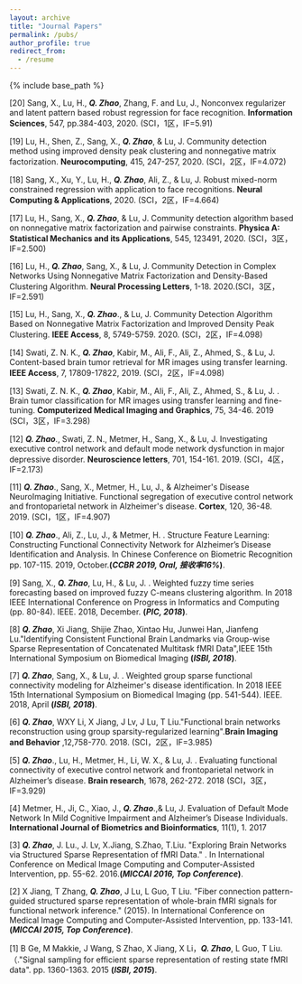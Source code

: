 ```yaml
---
layout: archive
title: "Journal Papers"
permalink: /pubs/
author_profile: true
redirect_from:
  - /resume
---
```


{% include base_path %}

[20] Sang, X., Lu, H., <i><b>Q. Zhao</b></i>, Zhang, F. and Lu, J., Nonconvex regularizer and latent pattern based robust regression for face recognition. <b>Information Sciences</b>, 547, pp.384-403, 2020. (SCI，1区，IF=5.91)

[19] Lu, H., Shen, Z., Sang, X., <i><b>Q. Zhao</b></i>, & Lu, J.  Community detection method using improved density peak clustering and nonnegative matrix factorization. <b>Neurocomputing</b>, 415, 247-257, 2020. (SCI，2区，IF=4.072)

[18] Sang, X., Xu, Y., Lu, H., <i><b>Q. Zhao</b></i>, Ali, Z., & Lu, J.  Robust mixed-norm constrained regression with application to face recognitions. <b>Neural Computing & Applications</b>, 2020. (SCI，2区，IF=4.664)

[17] Lu, H., Sang, X., <i><b>Q. Zhao</b></i>, & Lu, J. Community detection algorithm based on nonnegative matrix factorization and pairwise constraints. <b>Physica A: Statistical Mechanics and its Applications</b>, 545, 123491, 2020. (SCI，3区，IF=2.500)

[16] Lu, H., <i><b>Q. Zhao</b></i>, Sang, X., & Lu, J.  Community Detection in Complex Networks Using Nonnegative Matrix Factorization and Density-Based Clustering Algorithm. <b>Neural Processing Letters</b>, 1-18. 2020.(SCI，3区，IF=2.591)

[15] Lu, H., Sang, X., <i><b>Q. Zhao</b></i>., & Lu, J.  Community Detection Algorithm Based on Nonnegative Matrix Factorization and Improved Density Peak Clustering. <b>IEEE Access</b>, 8, 5749-5759. 2020. (SCI，2区，IF=4.098)

[14] Swati, Z. N. K., <i><b>Q. Zhao</b></i>, Kabir, M., Ali, F., Ali, Z., Ahmed, S., & Lu, J.  Content-based brain tumor retrieval for MR images using transfer learning. <b>IEEE Access</b>, 7, 17809-17822, 2019. (SCI，2区，IF=4.098)

[13] Swati, Z. N. K., <i><b>Q. Zhao</b></i>, Kabir, M., Ali, F., Ali, Z., Ahmed, S., & Lu, J. . Brain tumor classification for MR images using transfer learning and fine-tuning. <b>Computerized Medical Imaging and Graphics</b>, 75, 34-46. 2019 (SCI，3区，IF=3.298)

[12] <i><b>Q. Zhao</b></i>., Swati, Z. N., Metmer, H., Sang, X., & Lu, J.  Investigating executive control network and default mode network dysfunction in major depressive disorder. <b>Neuroscience letters</b>, 701, 154-161. 2019. (SCI，4区，IF=2.173)

[11] <i><b>Q. Zhao</b></i>., Sang, X., Metmer, H., Lu, J., & Alzheimer's Disease NeuroImaging Initiative.  Functional segregation of executive control network and frontoparietal network in Alzheimer's disease. <b>Cortex</b>, 120, 36-48. 2019. (SCI，1区，IF=4.907)

[10] <i><b>Q. Zhao</b></i>., Ali, Z., Lu, J., & Metmer, H. . Structure Feature Learning: Constructing Functional Connectivity Network for Alzheimer’s Disease Identification and Analysis. In Chinese Conference on Biometric Recognition pp. 107-115. 2019, October.<b>(<i>CCBR 2019, Oral, 接收率16%</i>)</b>.

[9] Sang, X., <i><b>Q. Zhao</b></i>, Lu, H., & Lu, J. . Weighted fuzzy time series forecasting based on improved fuzzy C-means clustering algorithm. In 2018 IEEE International Conference on Progress in Informatics and Computing (pp. 80-84). IEEE. 2018, December. <b>(<i>PIC, 2018</i>)</b>.

[8] <i><b>Q. Zhao</b></i>, Xi Jiang, Shijie Zhao, Xintao Hu, Junwei Han, Jianfeng Lu."Identifying Consistent Functional Brain Landmarks via Group-wise Sparse Representation of Concatenated Multitask fMRI Data",IEEE 15th International Symposium on Biomedical Imaging <b>(<i>ISBI, 2018</i>)</b>. 

[7] <i><b>Q. Zhao</b></i>, Sang, X., & Lu, J. . Weighted group sparse functional connectivity modeling for Alzheimer's disease identification. In 2018 IEEE 15th International Symposium on Biomedical Imaging  (pp. 541-544). IEEE. 2018, April <b>(<i>ISBI, 2018</i>)</b>. 

[6] <i><b>Q. Zhao</b></i>, WXY Li, X Jiang, J Lv, J Lu, T Liu."Functional brain networks reconstruction using group sparsity-regularized learning".<b>Brain Imaging and Behavior</b> ,12,758-770. 2018. (SCI，2区，IF=3.985)

[5] <i><b>Q. Zhao</b></i>., Lu, H., Metmer, H., Li, W. X., & Lu, J. . Evaluating functional connectivity of executive control network and frontoparietal network in Alzheimer’s disease. <b>Brain research</b>, 1678, 262-272. 2018  (SCI，3区，IF=3.929)

[4] Metmer, H., Ji, C., Xiao, J., <i><b>Q. Zhao</b></i>.,& Lu, J. Evaluation of Default Mode Network In Mild Cognitive Impairment and Alzheimer’s Disease Individuals. <b>International Journal of Biometrics and Bioinformatics</b>, 11(1), 1. 2017 

[3] <i><b>Q. Zhao</b></i>, J. Lu., J. Lv, X.Jiang, S.Zhao, T.Liu. "Exploring Brain Networks via Structured Sparse Representation of fMRI Data." . In International Conference on Medical Image Computing and Computer-Assisted Intervention, pp. 55-62. 2016.<b>(<i>MICCAI 2016, Top Conference</i>)</b>.

[2] X Jiang, T Zhang, <i><b>Q. Zhao</b></i>, J Lu, L Guo, T Liu. "Fiber connection pattern-guided structured sparse representation of whole-brain fMRI signals for functional network inference." (2015). In International Conference on Medical Image Computing and Computer-Assisted Intervention, pp. 133-141.<b>(<i>MICCAI 2015, Top Conference</i>)</b>.

[1] B Ge, M Makkie, J Wang, S Zhao, X Jiang, X Li，<i><b>Q. Zhao</b></i>, L Guo, T Liu.（."Signal sampling for efficient sparse representation of resting state fMRI data". pp. 1360-1363. 2015 <b>(<i>ISBI, 2015</i>)</b>.

